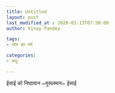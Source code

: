 ```yaml
---
title: Untitled
layout: post
last_modified_at : 2020-01-13T07:58:00
author: Vinay Pandey

tags:
- सोम का मर्म

categories:
- लघु

---
```


ईसाई को निष्ठावान ~मुसलमान~ ईसाई
